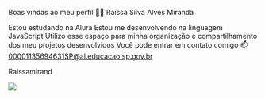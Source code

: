 Boas vindas ao meu perfil 💙💙
Raissa Silva Alves Miranda

Estou estudando na Alura
Estou me desenvolvendo na linguagem JavaScript
Utilizo esse espaço para minha organização e compartilhamento dos meu projetos desenvolvidos
Você pode entrar em contato comigo 📫
00001135694631SP@al.educacao.sp.gov.br

Raissamirand

![](link)
